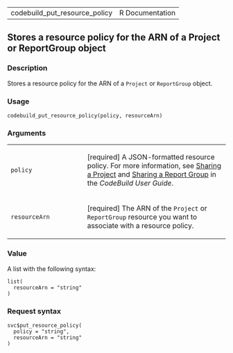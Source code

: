 <table style="width: 100%;">
<tbody>
<tr class="odd">
<td>codebuild_put_resource_policy</td>
<td style="text-align: right;">R Documentation</td>
</tr>
</tbody>
</table>

## Stores a resource policy for the ARN of a Project or ReportGroup object

### Description

Stores a resource policy for the ARN of a `Project` or `ReportGroup`
object.

### Usage

    codebuild_put_resource_policy(policy, resourceArn)

### Arguments

<table>
<colgroup>
<col style="width: 35%" />
<col style="width: 65%" />
</colgroup>
<tbody>
<tr class="odd">
<td><code id="codebuild_put_resource_policy_:_policy">policy</code></td>
<td><p>[required] A JSON-formatted resource policy. For more
information, see <a
href="https://docs.aws.amazon.com/codebuild/latest/userguide/project-sharing.html#project-sharing-share">Sharing
a Project</a> and <a
href="https://docs.aws.amazon.com/codebuild/latest/userguide/report-groups-sharing.html#report-groups-sharing-share">Sharing
a Report Group</a> in the <em>CodeBuild User Guide</em>.</p></td>
</tr>
<tr class="even">
<td><code
id="codebuild_put_resource_policy_:_resourceArn">resourceArn</code></td>
<td><p>[required] The ARN of the <code>Project</code> or
<code>ReportGroup</code> resource you want to associate with a resource
policy.</p></td>
</tr>
</tbody>
</table>

### Value

A list with the following syntax:

    list(
      resourceArn = "string"
    )

### Request syntax

    svc$put_resource_policy(
      policy = "string",
      resourceArn = "string"
    )

